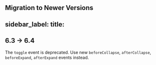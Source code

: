 Migration to Newer Versions
---
sidebar_label: 
title: 
---          
6.3 -> 6.4 
---------------

The `toggle` event is deprecated. Use new `beforeCollapse`, `afterCollapse`, `beforeExpand`, `afterExpand` events instead.